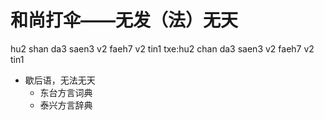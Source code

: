 # 和尚打伞——无发（法）无天
hu2 shan da3 saen3 v2 faeh7 v2 tin1
txe:hu2 chan da3 saen3 v2 faeh7 v2 tin1
+ 歇后语，无法无天
  * 东台方言词典
  * 泰兴方言辞典
